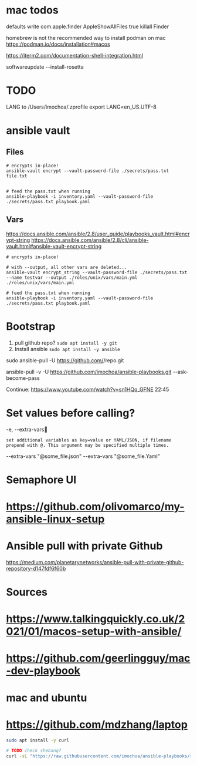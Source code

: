 # mac todos

defaults write com.apple.finder AppleShowAllFiles true
killall Finder

homebrew is not the recommended way to install podman on mac
https://podman.io/docs/installation#macos

https://iterm2.com/documentation-shell-integration.html

softwareupdate --install-rosetta

# TODO

LANG to /Users/imochoa/.zprofile
export LANG=en_US.UTF-8

# ansible vault

## Files

```
# encrypts in-place!
ansible-vault encrypt --vault-password-file ./secrets/pass.txt file.txt


# feed the pass.txt when running
ansible-playbook -i inventory.yaml --vault-password-file ./secrets/pass.txt playbook.yaml
```

## Vars

https://docs.ansible.com/ansible/2.8/user_guide/playbooks_vault.html#encrypt-string
https://docs.ansible.com/ansible/2.8/cli/ansible-vault.html#ansible-vault-encrypt-string

```
# encrypts in-place!

# with --output, all other vars are deleted...
ansible-vault encrypt_string --vault-password-file ./secrets/pass.txt --name testvar --output ./roles/unix/vars/main.yml ./roles/unix/vars/main.yml

# feed the pass.txt when running
ansible-playbook -i inventory.yaml --vault-password-file ./secrets/pass.txt playbook.yaml
```

# Bootstrap

1. pull github repo? `sudo apt install -y git`
2. Install ansible `sudo apt install -y ansible`

sudo ansible-pull -U https://github.com/<org>/repo.git

ansible-pull -v -U https://github.com/imochoa/ansible-playbooks.git --ask-become-pass

Continue:
https://www.youtube.com/watch?v=sn1HQq_GFNE
22:45

# Set values before calling?

-e, --extra-vars

    set additional variables as key=value or YAML/JSON, if filename prepend with @. This argument may be specified multiple times.

--extra-vars "@some_file.json"
--extra-vars "@some_file.Yaml"

# Semaphore UI

# https://github.com/olivomarco/my-ansible-linux-setup

# Ansible pull with private Github

https://medium.com/planetarynetworks/ansible-pull-with-private-github-repository-d147fdf6f60b

# Sources

# https://www.talkingquickly.co.uk/2021/01/macos-setup-with-ansible/

# https://github.com/geerlingguy/mac-dev-playbook

# mac and ubuntu

# https://github.com/mdzhang/laptop

```bash
sudo apt install -y curl

# TODO check shebang?
curl -sL "https://raw.githubusercontent.com/imochoa/ansible-playbooks/refs/heads/master/bootstrap.sh" | /bin/bash

```
